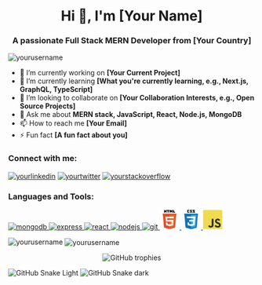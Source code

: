 <!-- Header -->
<h1 align="center">Hi 👋, I'm [Your Name]</h1>
<h3 align="center">A passionate Full Stack MERN Developer from [Your Country]</h3>

<!-- Profile Views & Stats -->
<p align="left"> <img src="https://komarev.com/ghpvc/?username=yourusername&label=Profile%20views&color=0e75b6&style=flat" alt="yourusername" /> </p>

<!-- Introduction -->
- 🔭 I’m currently working on **[Your Current Project]**
- 🌱 I’m currently learning **[What you're currently learning, e.g., Next.js, GraphQL, TypeScript]**
- 👯 I’m looking to collaborate on **[Your Collaboration Interests, e.g., Open Source Projects]**
- 💬 Ask me about **MERN stack, JavaScript, React, Node.js, MongoDB**
- 📫 How to reach me **[Your Email]**
- ⚡ Fun fact **[A fun fact about you]**

<!-- Social Media Badges -->
<h3 align="left">Connect with me:</h3>
<p align="left">
<a href="https://linkedin.com/in/yourlinkedin" target="blank"><img align="center" src="https://cdn.jsdelivr.net/npm/simple-icons@v3/icons/linkedin.svg" alt="yourlinkedin" height="30" width="40" /></a>
<a href="https://twitter.com/yourtwitter" target="blank"><img align="center" src="https://cdn.jsdelivr.net/npm/simple-icons@v3/icons/twitter.svg" alt="yourtwitter" height="30" width="40" /></a>
<a href="https://stackoverflow.com/users/yourid" target="blank"><img align="center" src="https://cdn.jsdelivr.net/npm/simple-icons@v3/icons/stackoverflow.svg" alt="yourstackoverflow" height="30" width="40" /></a>
</p>

<!-- Languages and Tools -->
<h3 align="left">Languages and Tools:</h3>
<p align="left"> 
<a href="https://www.mongodb.com/" target="_blank"> <img src="https://www.vectorlogo.zone/logos/mongodb/mongodb-icon.svg" alt="mongodb" width="40" height="40"/> </a>
<a href="https://expressjs.com" target="_blank"> <img src="https://www.vectorlogo.zone/logos/expressjs/expressjs-icon.svg" alt="express" width="40" height="40"/> </a>
<a href="https://reactjs.org/" target="_blank"> <img src="https://cdn.worldvectorlogo.com/logos/react-2.svg" alt="react" width="40" height="40"/> </a>
<a href="https://nodejs.org" target="_blank"> <img src="https://cdn.worldvectorlogo.com/logos/nodejs-icon.svg" alt="nodejs" width="40" height="40"/> </a>
<a href="https://git-scm.com/" target="_blank"> <img src="https://www.vectorlogo.zone/logos/git-scm/git-scm-icon.svg" alt="git" width="40" height="40"/> </a>
<a href="https://www.w3.org/html/" target="_blank"> <img src="https://raw.githubusercontent.com/devicons/devicon/master/icons/html5/html5-original-wordmark.svg" alt="html5" width="40" height="40"/> </a>
<a href="https://www.w3schools.com/css/" target="_blank"> <img src="https://raw.githubusercontent.com/devicons/devicon/master/icons/css3/css3-original-wordmark.svg" alt="css3" width="40" height="40"/> </a>
<a href="https://www.javascript.com/" target="_blank"> <img src="https://raw.githubusercontent.com/devicons/devicon/master/icons/javascript/javascript-original.svg" alt="javascript" width="40" height="40"/> </a>
</p>

<!-- GitHub Stats -->
<p><img align="left" src="https://github-readme-stats.vercel.app/api/top-langs?username=yourusername&show_icons=true&locale=en&layout=compact" alt="yourusername" /></p>

<p>&nbsp;<img align="center" src="https://github-readme-stats.vercel.app/api?username=yourusername&show_icons=true&locale=en" alt="yourusername" /></p>

<!-- GitHub Trophies -->
<p align="center">
  <img src="https://github-profile-trophy.vercel.app/?username=yourusername" alt="GitHub trophies" />
</p>

<!-- Snake Game -->
![GitHub Snake Light](https://github.com/yourusername/yourusername/blob/output/github-contribution-grid-snake.svg#gh-light-mode-only)
![GitHub Snake dark](https://github.com/yourusername/yourusername/blob/output/github-contribution-grid-snake-dark.svg#gh-dark-mode-only)

